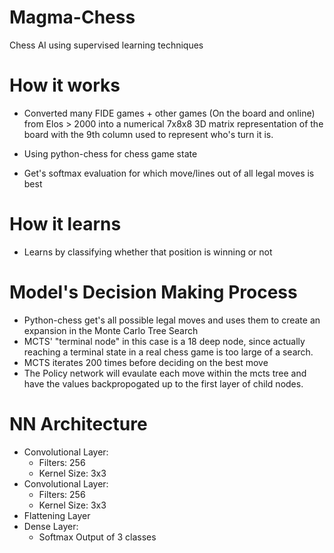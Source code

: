 # Magma-Chess
Chess AI using supervised learning techniques

# How it works
* Converted many FIDE games + other games (On the board and online) from Elos > 2000 into a numerical 7x8x8 3D matrix representation of the board with the 9th column used to represent who's turn it is. 

* Using python-chess for chess game state

* Get's softmax evaluation for which move/lines out of all legal moves is best

# How it learns
* Learns by classifying whether that position is winning or not

# Model's Decision Making Process
* Python-chess get's all possible legal moves and uses them to create an expansion in the Monte Carlo Tree Search
* MCTS' "terminal node" in this case is a 18 deep node, since actually reaching a terminal state in a real chess game is too large of a search.
* MCTS iterates 200 times before deciding on the best move
* The Policy network will evaulate each move within the mcts tree and have the values backpropogated up to the first layer of child nodes.

# NN Architecture
* Convolutional Layer:
  * Filters: 256
  * Kernel Size: 3x3
* Convolutional Layer:
  * Filters: 256
  * Kernel Size: 3x3
* Flattening Layer
* Dense Layer:
  * Softmax Output of 3 classes
